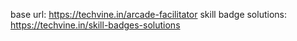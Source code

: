base url: https://techvine.in/arcade-facilitator
skill badge solutions: https://techvine.in/skill-badges-solutions
